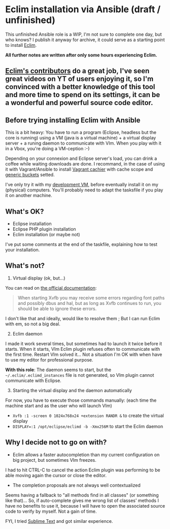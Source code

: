 # Eclim installation via Ansible (draft / unfinished)

This unfinished Ansible role is a WIP, I'm not sure to complete one day, but who knows? I publish it anyway for archive, it could serve as a starting point to install [Eclim](http://eclim.org).

**All further notes are written after only some hours experiencing Eclim.**

[Eclim's contributors](https://github.com/ervandew/eclim/graphs/contributors) do a great job, I've seen great videos on YT of users enjoying it, so I'm convinced with a better knowledge of this tool and more time to spend on its settings, it can be a wonderful and powerful source code editor.
---

## Before trying installing Eclim with Ansible

This is a bit heavy: You have to run a program (Eclipse, headless but the core is running) using a VM (java is a virtual machine) + a virtual display server + a runing daemon to communicate with VIm. When you play with it in a Vbox, you're doing a VM-ception :-)

Depending on your connexion and Eclipse server's load, you can drink a coffee while waiting downloads are done. I recommand, in the case of using it with Vagrant/Ansible to install [Vagrant cachier](https://github.com/fgrehm/vagrant-cachier) with cache scope and [generic buckets](http://fgrehm.viewdocs.io/vagrant-cachier/buckets/generic/) setted.

I've only try it with my [development VM](https://github.com/webastien/dev-vm), before eventually install it on my (physical) computers. You'll probably need to adapt the tasksfile if you play it on another machine.

## What's OK?
* Eclipse installation
* Eclipse PHP plugin installation
* Eclim installation (or maybe not)

I've put some comments at the end of the taskfile, explaining how to test your installation.

## What's not?
1. Virtual display (ok, but...)

You can read on [the official documentation](http://eclim.org/install.html#install-headless):
> When starting Xvfb you may receive some errors regarding font paths and possibly dbus and hal, but as long as Xvfb continues to run, you should be able to ignore these errors.

I don't like that and ideally, would like to resolve them ; But I can run Eclim with em, so not a big deal.

2. Eclim daemon

I made it work several times, but sometimes had to launch it twice before it starts. When it starts, VIm Eclim plugin refuses often to communicate with the first time.
Restart VIm solved it... Not a situation I'm OK with when have to use my editor for professional purpose.

**With this role**: The daemon seems to start, but the `~/.eclim/.eclimd_instances` file is not generated, so VIm plugin cannot communicate with Eclipse.

3. Starting the virtual display and the daemon automatically

For now, you have to execute those commands manually: (each time the machine start and as the user who will launch VIm)

* `Xvfb :1 -screen 0 1024x768x24 +extension RANDR &` to create the virtual display
* `DISPLAY=:1 /opt/eclipse/eclimd -b -Xmx256M` to start the Eclim daemon

## Why I decide not to go on with?

* Eclim allows a faster autocompletion than my current configuration on big project, but sometimes VIm freezes.

I had to hit CTRL-C to cancel the action Eclim plugin was performing to be able moving again the cursor or close the editor.

* The completion proposals are not always well contextualized

Seems having a fallback to "all methods find in all classes" (or something like that)... So, if auto-complete gives me wrong list of classes' methods I have no benefits to use it, because I will have to open the associated source code to verify by myself. Not a gain of time.

FYI, I tried [Sublime Text](https://www.sublimetext.com) and got similar experience.

